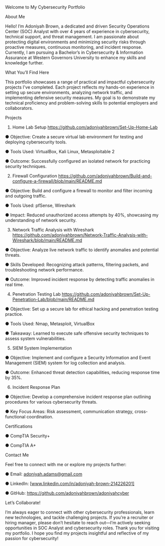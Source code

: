 Welcome to My Cybersecurity Portfolio


About Me


Hello! I’m Adoniyah Brown, a dedicated and driven Security Operations Center (SOC) Analyst with over 4
years of experience in cybersecurity, technical support, and threat management. I am passionate about
protecting digital environments and minimizing security risks through proactive measures, continuous
monitoring, and incident response. Currently, I am pursuing a Bachelor’s in Cybersecurity & Information
Assurance at Western Governors University to enhance my skills and knowledge further.


What You’ll Find Here


This portfolio showcases a range of practical and impactful cybersecurity projects I've completed. Each project
reflects my hands-on experience in setting up secure environments, analyzing network traffic, and
implementing defensive security measures. My goal is to demonstrate my technical proficiency and
problem-solving skills to potential employers and collaborators.


Projects


1. Home Lab Setup https://github.com/adoniyahbrown/Set-Up-Home-Lab


● Objective: Create a secure virtual lab environment for testing and deploying cybersecurity tools.


● Tools Used: VirtualBox, Kali Linux, Metasploitable 2


● Outcome: Successfully configured an isolated network for practicing security techniques.


2. Firewall Configuration https://github.com/adoniyahbrown/Build-and-configure-a-firewall/blob/main/README.md


● Objective: Build and configure a firewall to monitor and filter incoming and outgoing traffic.


● Tools Used: pfSense, Wireshark


● Impact: Reduced unauthorized access attempts by 40%, showcasing my understanding of network
security.


3. Network Traffic Analysis with Wireshark https://github.com/adoniyahbrown/Network-Traffic-Analysis-with-Wireshark/blob/main/README.md

   
● Objective: Analyze live network traffic to identify anomalies and potential threats.


● Skills Developed: Recognizing attack patterns, filtering packets, and troubleshooting network
performance.


● Outcome: Improved incident response by detecting traffic anomalies in real time.


4. Penetration Testing Lab  https://github.com/adoniyahbrown/Set-Up-Penetration-Lab/blob/main/README.md

   
● Objective: Set up a secure lab for ethical hacking and penetration testing practice.


● Tools Used: Nmap, Metasploit, VirtualBox


● Takeaway: Learned to execute safe offensive security techniques to assess system vulnerabilities.


5. SIEM System Implementation

   
● Objective: Implement and configure a Security Information and Event Management (SIEM) system for
log collection and analysis.


● Outcome: Enhanced threat detection capabilities, reducing response time by 35%.


6. Incident Response Plan


● Objective: Develop a comprehensive incident response plan outlining procedures for various
cybersecurity threats.


● Key Focus Areas: Risk assessment, communication strategy, cross-functional coordination.


Certifications


● CompTIA Security+


● CompTIA A+


Contact Me


Feel free to connect with me or explore my projects further:


● Email: adoniyah.adams@gmail.com


● LinkedIn: [www.linkedin.com/in/adoniyah-brown-214226201]


● GitHub: https://github.com/adoniyahbrown/adoniyahcyber

Let’s Collaborate!


I’m always eager to connect with other cybersecurity professionals, learn new technologies, and tackle
challenging projects. If you’re a recruiter or hiring manager, please don’t hesitate to reach out—I’m actively
seeking opportunities in SOC Analyst and cybersecurity roles.
Thank you for visiting my portfolio. I hope you find my projects insightful and reflective of my passion for
cybersecurity!
